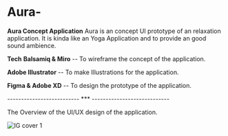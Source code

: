 # Aura-
**Aura Concept Application**
Aura is an concept  UI prototype of an relaxation application. It is kinda like an Yoga Application and to provide an good sound ambience.

**Tech**
**Balsamiq & Miro** -- To wireframe the concept of the application.

**Adobe Illustrator** -- To make Illustrations for the application.

**Figma & Adobe XD** -- To design the prototype of the application.

--------------------------  ***  ----------------------------

The Overview of the UI/UX design of the application.


![IG cover 1](https://user-images.githubusercontent.com/81346813/159114197-08d31422-17de-4538-8afa-9ff7f2ed4b2b.png)
